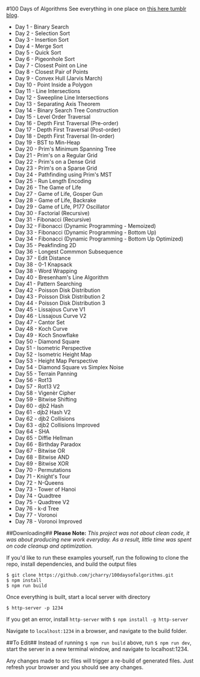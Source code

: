 #100 Days of Algorithms
See everything in one place on [this here tumblr blog](https://100daysofalgorithms.tumblr.com/).

- Day 1 - Binary Search
- Day 2 - Selection Sort
- Day 3 - Insertion Sort
- Day 4 - Merge Sort
- Day 5 - Quick Sort
- Day 6 - Pigeonhole Sort
- Day 7 - Closest Point on Line
- Day 8 - Closest Pair of Points
- Day 9 - Convex Hull (Jarvis March)
- Day 10 - Point Inside a Polygon
- Day 11 - Line Intersections
- Day 12 - Sweepline Line Intersections
- Day 13 - Separating Axis Theorem
- Day 14 - Binary Search Tree Construction
- Day 15 - Level Order Traversal
- Day 16 - Depth First Traversal (Pre-order)
- Day 17 - Depth First Traversal (Post-order)
- Day 18 - Depth First Traversal (In-order)
- Day 19 - BST to Min-Heap
- Day 20 - Prim's Minimum Spanning Tree
- Day 21 - Prim's on a Regular Grid
- Day 22 - Prim's on a Dense Grid
- Day 23 - Prim's on a Sparse Grid
- Day 24 - Pathfinding using Prim's MST
- Day 25 - Run Length Encoding
- Day 26 - The Game of Life
- Day 27 - Game of Life, Gosper Gun
- Day 28 - Game of Life, Backrake
- Day 29 - Game of Life, P177 Oscillator
- Day 30 - Factorial (Recursive)
- Day 31 - Fibonacci (Recursive)
- Day 32 - Fibonacci (Dynamic Programming - Memoized)
- Day 33 - Fibonacci (Dynamic Programming - Bottom Up)
- Day 34 - Fibonacci (Dynamic Programming - Bottom Up Optimized)
- Day 35 - Peakfinding 2D
- Day 36 - Longest Commmon Subsequence
- Day 37 - Edit Distance
- Day 38 - 0-1 Knapsack
- Day 38 - Word Wrapping
- Day 40 - Bresenham's Line Algorithm
- Day 41 - Pattern Searching
- Day 42 - Poisson Disk Distribution
- Day 43 - Poisson Disk Distribution 2
- Day 44 - Poisson Disk Distribution 3
- Day 45 - Lissajous Curve V1
- Day 46 - Lissajous Curve V2
- Day 47 - Cantor Set
- Day 48 - Koch Curve
- Day 49 - Koch Snowflake
- Day 50 - Diamond Square
- Day 51 - Isometric Perspective
- Day 52 - Isometric Height Map
- Day 53 - Height Map Perspective
- Day 54 - Diamond Square vs Simplex Noise
- Day 55 - Terrain Panning
- Day 56 - Rot13
- Day 57 - Rot13 V2
- Day 58 - Vigenèr Cipher
- Day 59 - Bitwise Shifting
- Day 60 - djb2 Hash
- Day 61 - djb2 Hash V2
- Day 62 - djb2 Collisions
- Day 63 - djb2 Collisions Improved
- Day 64 - SHA
- Day 65 - Diffie Hellman
- Day 66 - Birthday Paradox
- Day 67 - Bitwise OR
- Day 68 - Bitwise AND
- Day 69 - Bitwise XOR
- Day 70 - Permutations
- Day 71 - Knight's Tour
- Day 72 - N-Queens
- Day 73 - Tower of Hanoi
- Day 74 - Quadtree
- Day 75 - Quadtree V2
- Day 76 - k-d Tree
- Day 77 - Voronoi
- Day 78 - Voronoi Improved

##Downloading##
**Please Note:** *This project was not about clean code, it was about producing new
work everyday.  As a result, little time was spent on code cleanup and
optimization.*

If you'd like to run these examples yourself, run the following to clone the
repo, install dependencies, and build the output files
```
$ git clone https://github.com/jcharry/100daysofalgorithms.git
$ npm install
$ npm run build
```
Once everything is built, start a local server with
directory
```
$ http-server -p 1234
```

If you get an error, install `http-server` with
```$ npm install -g http-server```

Navigate to `localhost:1234` in a browser, and navigate to the build folder.

##To Edit##
Instead of running ```$ npm run build``` above, run
```$ npm run dev```, start the server in a new terminal window, and navigate to
localhost:1234.

Any changes made to src files will trigger a re-build of generated files.  Just
refresh your browser and you should see any changes.
